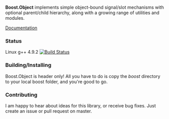 **Boost.Object** implements simple object-bound signal/slot mechanisms with optional parent/child hierarchy, along with a growing range of utilities and modules.

[Documentation](http://andreasbrueck.github.com/BoostObject)

### Status
Linux g++ 4.9.2  [![Build Status](https://travis-ci.org/andreasbrueck/BoostObject.svg)](https://travis-ci.org/andreasbrueck/BoostObject)

### Building/Installing
Boost.Object is header only! All you have to do is copy the *boost* directory to your local boost folder, and you're good to go. 

### Contributing
I am happy to hear about ideas for this library, or receive bug fixes. Just create an issue or pull request on master.